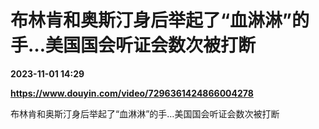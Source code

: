 # 布林肯和奥斯汀身后举起了“血淋淋”的手…美国国会听证会数次被打断

**2023-11-01 14:29**

**https://www.douyin.com/video/7296361424866004278**

布林肯和奥斯汀身后举起了“血淋淋”的手…美国国会听证会数次被打断